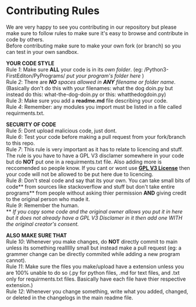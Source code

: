 # Contributing Rules
We are very happy to see you contributing in our repository but please make sure to follow rules to make sure it's easy to browse and contribute in code by others.  
Before contributing make sure to make your own fork (or branch) so you can test in your own sandbox.  
  
**YOUR CODE STYLE**  
Rule *1*: Make sure **ALL** your code is in its *own folder*. (eg: /Python3-FirstEditon/PyPrograms/ _put your program's folder here_ )  
Rule *2*: There are ***NO** spaces allowed in **ANY** filename or folder name*. (Basically don't do this with your filenames: what the dog doin.py but instead do this: what-the-dog-doin.py or this: whatthedogdoin.py)  
Rule *3*: Make sure you add a **readme.md** file describing your code.  
Rule *4*: Remember: any modules you import must be listed in a file called requirments.txt.  
  
**SECURITY OF CODE**  
Rule *5*: Dont upload malicious code, just dont.  
Rule *6*: Test your code before making a pull request from your fork/branch to this repo.  
Rule *7*: This rule is very important as it has to relate to licencing and stuff. The rule is you have to have a GPL V3 disclamer somewhere in your code but do **NOT** put one in a requirments.txt file. Also adding more is reccomended so people know. If you cant or wont use [**GPL V3 License**](../LICENSE) then your code will not be allowed to be put here due to licencing.  
Rule *8*: Don't steal code and say that its your own. You can take small bits of code** from sources like stackoverflow and stuff but don't take entire programs** from people without asking thier permission **AND** giving credit to the original person who made it.  
Rule *9*: Remember the human.  
** *If you copy some code and the original owner allows you put it in here but it does not already have a GPL V3 Disclamer in it then add one WITH the original creator's consent.*  
  
**ALSO MAKE SURE THAT**  
Rule *10*: Whenever you make changes, do **NOT** directly commit to main unless its something realllllly small but instead make a pull request (eg: a grammer change can be directly commited while adding a new program cannot).  
Rule *11*: Make sure the files you make/upload have a extension unless you are 100% unable to do so (.py for python files, .md for text files, and .txt only for requirments.txt files. Basically have each file have thier respective extension.)  
Rule *12*: Whenever you change something, write what you added, changed, or deleted in the changelogs in the main readme file.    
